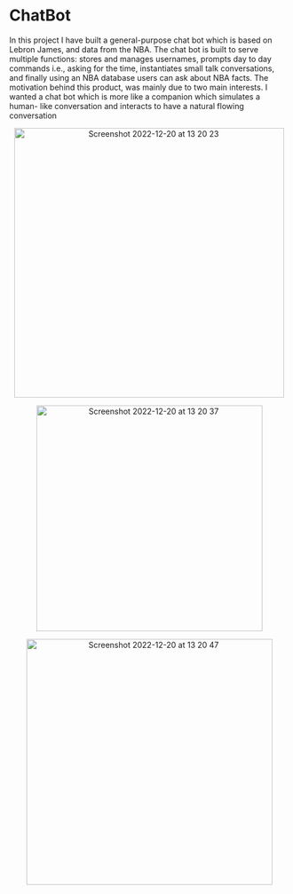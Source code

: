 # ChatBot

In this project I have built a general-purpose chat bot which is based on Lebron James, and data from the NBA. The chat bot is built to serve multiple functions: stores and manages usernames, prompts day to day commands i.e., asking for the time, instantiates small talk conversations, and finally using an NBA database users can ask about NBA facts. The motivation behind this product, was mainly due to two main interests. I wanted a chat bot which is more like a companion which simulates a human- like conversation and interacts to have a natural flowing conversation
<p align="center" >
<img width="486" alt="Screenshot 2022-12-20 at 13 20 23" src="https://user-images.githubusercontent.com/4998533/208676787-4b150175-24ae-4677-866b-a120487b4661.png">
</p>
<p align="center" >
<img width="407" alt="Screenshot 2022-12-20 at 13 20 37" src="https://user-images.githubusercontent.com/4998533/208676814-f3774a16-367a-4c04-afc0-7f3557c17e9d.png">
</p> 
<p align="center" >
<img width="443" alt="Screenshot 2022-12-20 at 13 20 47" src="https://user-images.githubusercontent.com/4998533/208676851-b595f84b-4242-40a5-a151-16f2c22aec3f.png">
</p>
